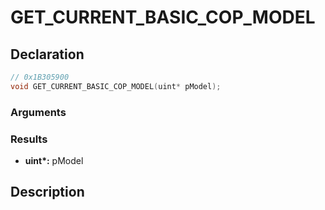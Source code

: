 # GET_CURRENT_BASIC_COP_MODEL

## Declaration
```cpp
// 0x1B305900
void GET_CURRENT_BASIC_COP_MODEL(uint* pModel);
```

### Arguments

### Results
- **uint\*:** pModel

## Description
